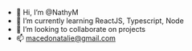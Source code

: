 - 👋 Hi, I’m @NathyM
- 🌱 I’m currently learning ReactJS, Typescript, Node
- 💞️ I’m looking to collaborate on projects
- 📫 macedonatalie@gmail.com

<!---
NathyM/NathyM is a ✨ special ✨ repository because its `README.md` (this file) appears on your GitHub profile.
You can click the Preview link to take a look at your changes.
--->
